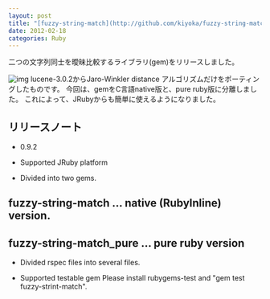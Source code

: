 ```yaml
---
layout: post
title: "[fuzzy-string-match](http://github.com/kiyoka/fuzzy-string-match) 0.9.2 リリース"
date: 2012-02-18
categories: Ruby
---
```

二つの文字列同士を曖昧比較するライブラリ(gem)をリリースしました。

 ![img](../img/rubygems_icon_128.png)
lucene-3.0.2からJaro-Winkler distance アルゴリズムだけをポーティングしたものです。
今回は、gemをC言語native版と、pure ruby版に分離しました。
これによって、JRubyからも簡単に使えるようになりました。

## リリースノート
* 0.9.2
- Supported JRuby platform

- Divided into two gems.
## fuzzy-string-match      ... native (RubyInline) version.
## fuzzy-string-match_pure ... pure ruby version

- Divided rspec files into several files.

- Supported testable gem
   Please install rubygems-test and "gem test fuzzy-strint-match".
